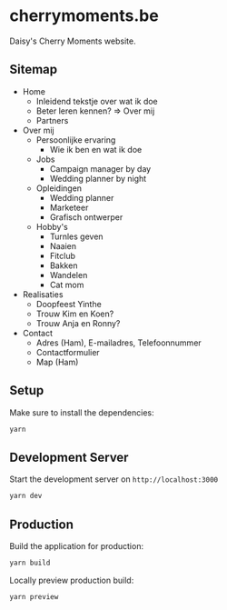 # cherrymoments.be

Daisy's Cherry Moments website.

## Sitemap

- Home
  - Inleidend tekstje over wat ik doe
  - Beter leren kennen? => Over mij
  - Partners
- Over mij
  - Persoonlijke ervaring
    - Wie ik ben en wat ik doe
  - Jobs
    - Campaign manager by day
    - Wedding planner by night
  - Opleidingen
    - Wedding planner
    - Marketeer
    - Grafisch ontwerper
  - Hobby's
    - Turnles geven
    - Naaien
    - Fitclub
    - Bakken
    - Wandelen
    - Cat mom
- Realisaties
  - Doopfeest Yinthe
  - Trouw Kim en Koen?
  - Trouw Anja en Ronny?
- Contact
  - Adres (Ham), E-mailadres, Telefoonnummer
  - Contactformulier
  - Map (Ham)

## Setup

Make sure to install the dependencies:

```bash
yarn
```

## Development Server

Start the development server on `http://localhost:3000`

```bash
yarn dev
```

## Production

Build the application for production:

```bash
yarn build
```

Locally preview production build:

```bash
yarn preview
```
